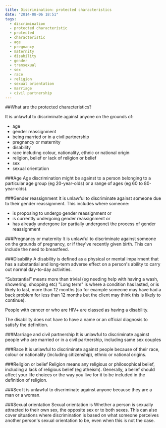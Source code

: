 ```yaml
---
title: Discrimination: protected characteristics
date: "2014-08-06 18:51"
tags:
  - discrimination
  - protected characteristic
  - protected
  - characteristic
  - age
  - pregnancy
  - maternity
  - disability
  - gender
  - transexual
  - sex
  - race
  - religion
  - sexual orientation
  - marriage
  - civil partnership
---
```

  
##What are the protected characteristics?

It is unlawful to discriminate against anyone on the grounds of:

* age
* gender reassignment
* being married or in a civil partnership
* pregnancy or maternity
* disability
* race including colour, nationality, ethnic or national origin
* religion, belief or lack of religion or belief
* sex
* sexual orientation



###Age
Age discrimination might be against to a person belonging to a particular age group (eg 20-year-olds) or a range of ages (eg 60 to 80-year-olds).

###Gender reassignment
It is unlawful to discriminate against someone due to their gender reassignment.
This includes where someone:

* is proposing to undergo gender reassignment or
* is currently undergoing gender reassignment or
* has already undergone (or partially undergone) the process of gender reassignment

###Pregnancy or maternity
It is unlawful to discriminate against someone on the grounds of pregnancy, or if they've recently given birth. This can include the need to breastfeed. 

###Disability
A disability is defined as a physical or mental impairment that has a substantial and long-term adverse effect on a person's ability to carry out normal day-to-day activities.

“Substantial” means more than trivial (eg needing help with having a wash, showering, shopping etc)
"Long term" is where a condition has lasted, or is likely to last, more than 12 months (so for example someone may have had a back problem for less than 12 months but the client may think this is likely to continue).

People with cancer or who are HIV+ are classed as having a disability.

The disability does not have to have a name or an official diagnosis to satisfy the definition.

###Marriage and civil partnership
It is unlawful to discriminate against people who are married or in a civil partnership, including same sex couples

###Race
It is unlawful to discriminate against people because of their race, colour or nationality (including citizenship), ethnic or national origins.

###Religion or belief
Religion means any religious or philosophical belief, including a lack of religious belief (eg atheism). Generally, a belief should affect your life choices or the way you live for it to be included in the definition of religion. 

###Sex
It is unlawful to discriminate against anyone because they are a man or a woman. 

###Sexual orientation
Sexual orientation is Whether a person is sexually attracted to their own sex, the opposite sex or to both sexes.
This can also cover situations where discrimination is based on what someone perceives another person's sexual orientation to be, even when this is not the case.
